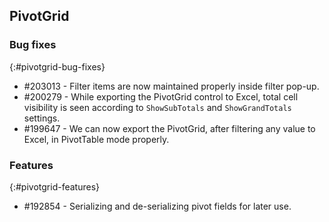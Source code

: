 ## PivotGrid

### Bug fixes
{:#pivotgrid-bug-fixes} 

*  \#203013 - Filter items are now maintained properly inside filter pop-up. 
*  \#200279 - While exporting the PivotGrid control to Excel, total cell visibility is seen according to `ShowSubTotals` and `ShowGrandTotals` settings. 
*  \#199647 - We can now export the PivotGrid, after filtering any value to Excel, in PivotTable mode properly.

### Features
{:#pivotgrid-features}

*  \#192854 - Serializing and de-serializing pivot fields for later use.
